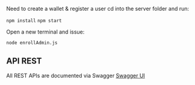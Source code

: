
Need to create a wallet & register a user 
cd into the server folder and run:

`npm install`
`npm start`

Open a new terminal and issue:

`node enrollAdmin.js`

## API REST
All REST APIs are documented via Swagger 
[Swagger UI](http://aitrust2-1abd866a65a6a73350903823fc77cd5f-0000.us-south.containers.appdomain.cloud/api-docs/#/)
